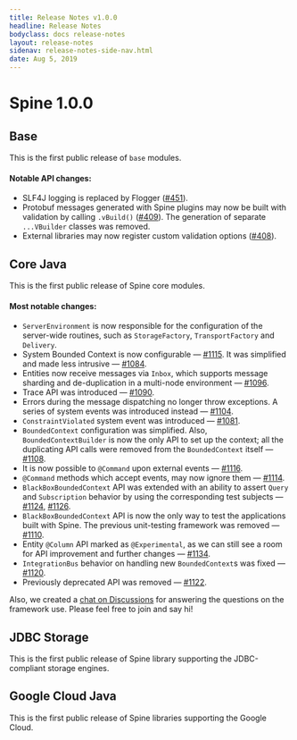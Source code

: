 ```yaml
---
title: Release Notes v1.0.0
headline: Release Notes
bodyclass: docs release-notes
layout: release-notes
sidenav: release-notes-side-nav.html
date: Aug 5, 2019
---
```


# Spine 1.0.0

## Base

This is the first public release of `base` modules.

#### Notable API changes:

- SLF4J logging is replaced by Flogger ([#451]({{site.base_repo}}/pull/451)).
- Protobuf messages generated with Spine plugins may now be built with validation by 
calling `.vBuild()` ([#409]({{site.base_repo}}/pull/409)). The generation of separate `...VBuilder` 
classes was removed.
- External libraries may now register custom validation options ([#408]({{site.base_repo}}/pull/408)).

## Core Java

This is the first public release of Spine core modules.

#### Most notable changes:

- `ServerEnvironment` is now responsible for the configuration of the server-wide routines, such 
as `StorageFactory`, `TransportFactory` and `Delivery`.
- System Bounded Context is now configurable — [#1115]({{site.core_java_repo}}/pull/1115). It was 
simplified and made less intrusive — [#1084]({{site.core_java_repo}}/pull/1084).
- Entities now receive messages via `Inbox`, which supports message sharding and de-duplication 
in a multi-node environment — [#1096]({{site.core_java_repo}}/pull/1096).
- Trace API was introduced — [#1090]({{site.core_java_repo}}/pull/1090).
- Errors during the message dispatching no longer throw exceptions. A series of system events 
was introduced instead — [#1104]({{site.core_java_repo}}/pull/1104).
- `ConstraintViolated` system event was introduced — [#1081]({{site.core_java_repo}}/pull/1081).
- `BoundedContext` configuration was simplified. Also, `BoundedContextBuilder` is now the only API 
to set up the context; all the duplicating API calls were removed from the `BoundedContext` 
itself — [#1108]({{site.core_java_repo}}/pull/1108).
- It is now possible to `@Command` upon external events — [#1116]({{site.core_java_repo}}/pull/1116). 
- `@Command` methods which accept events, may now ignore them — [#1114]({{site.core_java_repo}}/pull/1114).
- `BlackBoxBoundedContext` API was extended with an ability to assert `Query` and `Subscription` 
behavior by using the corresponding test subjects — [#1124]({{site.core_java_repo}}/pull/1124), 
[#1126]({{site.core_java_repo}}/pull/1126).
- `BlackBoxBoundedContext` API is now the only way to test the applications built with Spine. 
The previous unit-testing framework was removed — [#1110]({{site.core_java_repo}}/pull/1110).
- Entity `@Column` API marked as `@Experimental`, as we can still see a room for API improvement 
and further changes — [#1134]({{site.core_java_repo}}/pull/1134).
- `IntegrationBus` behavior on handling new `BoundedContext`s was fixed — [#1120]({{site.core_java_repo}}/pull/1120).
- Previously deprecated API was removed — [#1122]({{site.core_java_repo}}/pull/1122).

Also, we created a [chat on Discussions](https://github.com/{{site.github_username}}/feedback/discussions) 
for answering the questions on the framework use. Please feel free to join and say hi!

## JDBC Storage

This is the first public release of Spine library supporting the JDBC-compliant storage engines.

## Google Cloud Java

This is the first public release of Spine libraries supporting the Google Cloud.
